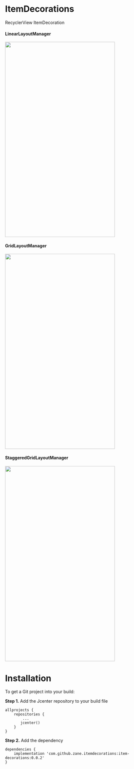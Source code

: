 # ItemDecorations

RecyclerView ItemDecoration

#### LinearLayoutManager
<img src="images/LinearLayoutManager-sample.gif" width="360" height="640"/>

#### GridLayoutManager
<img src="images/GridLayoutManager-sample.gif" width="360" height="640"/>

#### StaggeredGridLayoutManager
<img src="images/StaggeredGridLayoutManager-sample.gif" width="360" height="640"/>

# Installation
To get a Git project into your build:

**Step 1.** Add the Jcenter repository to your build file
```
allprojects {
    repositories {
        ...
       jcenter()
    }
}
```
**Step 2.** Add the dependency
```
dependencies {
    implementation 'com.github.zane.itemdecorations:item-decorations:0.0.2'
}
```
